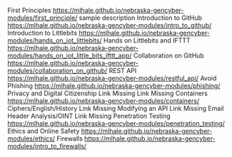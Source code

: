 <!-- tab separated syntax: title (required)	 link_to_module_root (required)	 short description (optional)  -->
First Principles	https://mlhale.github.io/nebraska-gencyber-modules/first_principle/	sample description
Introduction to GitHub	https://mlhale.github.io/nebraska-gencyber-modules/intro_to_github/
Introduction to Littlebits	https://mlhale.github.io/nebraska-gencyber-modules/hands_on_iot_littlebits/
Hands on Littlebits and IFTTT	https://mlhale.github.io/nebraska-gencyber-modules/hands_on_iot_little_bits_ifttt_app/
Collaboration on GitHub	https://mlhale.github.io/nebraska-gencyber-modules/collaboration_on_github/
REST API	https://mlhale.github.io/nebraska-gencyber-modules/restful_api/
Avoid Phishing	https://mlhale.github.io/nebraska-gencyber-modules/phishing/
Privacy and Digital Citizenship	 Link Missing	 Link Missing
Containers	 https://mlhale.github.io/nebraska-gencyber-modules/containers/
Ciphers/English/History	Link Missing
Modifying an API	Link Missing
Email Header Analysis/OINT	Link Missing
Penetration Testing	https://mlhale.github.io/nebraska-gencyber-modules/penetration_testing/
Ethics and Online Safety	https://mlhale.github.io/nebraska-gencyber-modules/ethics/
Firewalls	https://mlhale.github.io/nebraska-gencyber-modules/intro_to_firewalls/
